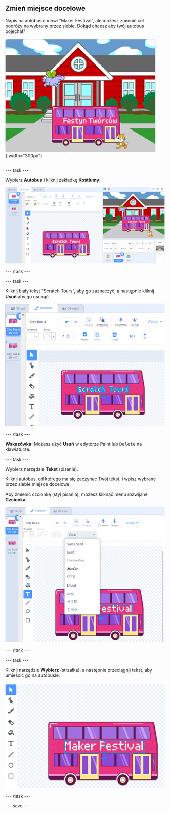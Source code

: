## Zmień miejsce docelowe

<div style="display: flex; flex-wrap: wrap">
<div style="flex-basis: 200px; flex-grow: 1; margin-right: 15px;">
Napis na autobusie mówi "Maker Festival”, ale możesz zmienić cel podróży na wybrany przez siebie. Dokąd chcesz aby twój autobus pojechał?  
</div>
<div>

![Autobus z tekstem "Scratch Tours".](images/maker-bus.png){:width="300px"}

</div>
</div>

--- task ---

Wybierz **Autobus** i kliknij zakładkę **Kostiumy**:

![Kostium w edytorze Paint.](images/costumes-bus-sprite-highlighted.png)

--- /task ---

--- task ---

Kliknij biały tekst "Scratch Tours”, aby go zaznaczyć, a następnie kliknij **Usuń** aby go usunąć.

![](images/bus-delete-text.png)

--- /task ---

**Wskazówka:** Możesz użyć **Usuń** w edytorze Paint lub <kbd>Delete</kbd> na klawiaturze.

--- task ---

Wybierz narzędzie **Tekst** (pisanie).

Kliknij autobus, od którego ma się zaczynać Twój tekst, i wpisz wybrane przez siebie miejsce docelowe.

Aby zmienić czcionkę (styl pisania), możesz kliknąć menu rozwijane **Czcionka**:

![Menu „Czcionka” wybrane w górnej środkowej części edytora Paint.](images/bus-text-font.png)

--- /task ---

--- task ---

Kliknij narzędzie **Wybierz** (strzałka), a następnie przeciągnij tekst, aby umieścić go na autobusie.

![](images/bus-destination-centered.png)

--- /task ---

--- save ---
